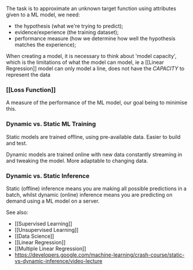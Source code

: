 The task is to approximate an unknown target function using attributes given to a ML model, we need:
- the hypothesis (what we're trying to predict);
- evidence/experience (the training dataset);
- performance measure (how we determine how well the hypothesis matches the experience);

When creating a model, it is necessary to think about 'model capacity', which is the limitations of what the model can model, ie a [[Linear Regression]] model can only model a line, does not have the *CAPACITY* to represent the data

### [[Loss Function]]
A measure of the performance of the ML model, our goal being to minimise this.

### Dynamic vs. Static ML Training

Static models are trained offline, using pre-available data. Easier to build and test.

Dynamic models are trained online with new data constantly streaming in and tweaking the model. More adaptable to changing data.

### Dynamic vs. Static Inference

Static (offline) inference means you are making all possible predictions in a batch, whilst dynamic (online) inference means you are predicting on demand using a ML model on a server.

See also:
- [[Supervised Learning]]
- [[Unsupervised Learning]]
- [[Data Science]]
- [[Linear Regression]]
- [[Multiple Linear Regression]]
- https://developers.google.com/machine-learning/crash-course/static-vs-dynamic-inference/video-lecture